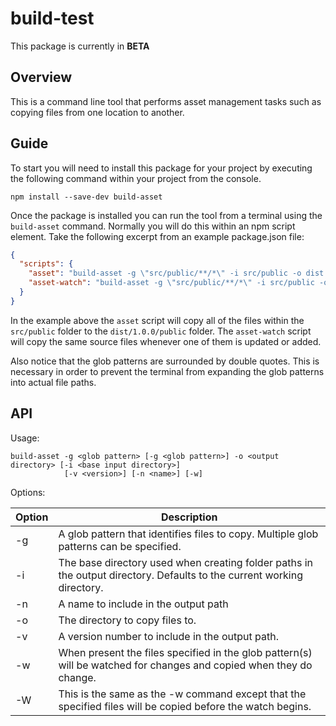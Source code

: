 # build-test

This package is currently in **BETA**

## Overview

This is a command line tool that performs asset management tasks such as copying files from one location to another.

## Guide

To start you will need to install this package for your project by executing the following command within your project from the console.

```
npm install --save-dev build-asset
``` 
Once the package is installed you can run the tool from a terminal using the `build-asset` command.  Normally you will
do this within an npm script element.  Take the following excerpt from an example package.json file:

```JSON
{
  "scripts": {
    "asset": "build-asset -g \"src/public/**/*\" -i src/public -o dist -v 1.0.0 -n public",
    "asset-watch": "build-asset -g \"src/public/**/*\" -i src/public -o dist -v 1.0.0 -n public -w",
  }
}
```

In the example above the `asset` script will copy all of the files within the `src/public` folder to the `dist/1.0.0/public` folder.
The `asset-watch` script will copy the same source files whenever one of them is updated or added.

Also notice that the glob patterns are surrounded by double quotes.  This is necessary in order to prevent the terminal from expanding
the glob patterns into actual file paths.

## API

Usage:
```
build-asset -g <glob pattern> [-g <glob pattern>] -o <output directory> [-i <base input directory>]
            [-v <version>] [-n <name>] [-w]
```
Options:

| Option | Description |
| ---    | ---         |
| -g     | A glob pattern that identifies files to copy.  Multiple glob patterns can be specified. |
| -i     | The base directory used when creating folder paths in the output directory.  Defaults to the current working directory. |
| -n     | A name to include in the output path |
| -o     | The directory to copy files to. |
| -v     | A version number to include in the output path. |
| -w     | When present the files specified in the glob pattern(s) will be watched for changes and copied when they do change. |
| -W     | This is the same as the -w command except that the specified files will be copied before the watch begins. |
